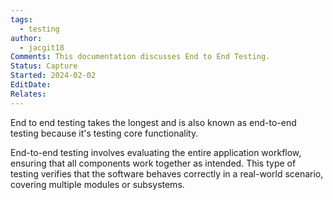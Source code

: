 ```yaml
---
tags:
  - testing
author:
  - jacgit18
Comments: This documentation discusses End to End Testing.
Status: Capture
Started: 2024-02-02
EditDate: 
Relates:
---
```

End to end testing takes the longest and is also known as end-to-end testing because it's testing core functionality.   

End-to-end testing involves evaluating the entire application workflow, ensuring that all components work together as intended. This type of testing verifies that the software behaves correctly in a real-world scenario, covering multiple modules or subsystems.

